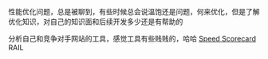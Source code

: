 >
性能优化问题，总是被聊到，有些时候总会说温饱还是问题，何来优化，但是了解优化知识，对自己的知识面和后续开发多少还是有帮助的

分析自己和竞争对手网站的工具，感觉工具有些贱贱的，哈哈
[Speed Scorecard](https://www.thinkwithgoogle.com/feature/testmysite)
RAIL